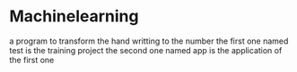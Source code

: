 # Machinelearning
a program to transform the hand writting to the number
the first one named test is the training project
the second one named app is the application of the first one
